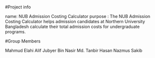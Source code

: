 #Project info

name:  NUB Admission Costing Calculator
purpose : The NUB Admission Costing Calculator helps admission candidates at Northern University Bangladesh calculate their total admission costs for undergraduate programs.

#Group Members

Mahmud Elahi Alif
Jubyer Bin Nasir
Md. Tanbir Hasan
Nazmus Sakib
